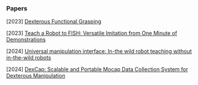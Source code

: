 ### Papers

[2023] [Dexterous Functional Grasping](https://arxiv.org/abs/2312.02975)

[2023] [Teach a Robot to FISH: Versatile Imitation from One Minute of Demonstrations](https://arxiv.org/abs/2303.01497)

[2024]  [Universal manipulation interface: In-the wild robot teaching without in-the-wild robots](https://arxiv.org/abs/2402.10329)

[2024] [DexCap: Scalable and Portable Mocap Data Collection System for Dexterous Manipulation](https://arxiv.org/abs/2403.07788)
